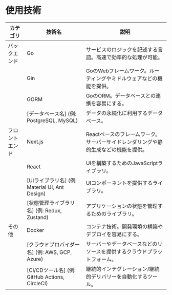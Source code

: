 # 使用技術

| カテゴリ | 技術名 | 説明 |
|---|---|---|
| バックエンド | Go | サービスのロジックを記述する言語。高速で効率的な処理が可能。 |
|  | Gin | GoのWebフレームワーク。ルーティングやミドルウェアなどの機能を提供。 |
|  | GORM | GoのORM。データベースとの連携を容易にする。 |
|  | [データベース名] (例: PostgreSQL, MySQL) | データの永続化に利用するデータベース。 |
| フロントエンド | Next.js | Reactベースのフレームワーク。サーバーサイドレンダリングや静的生成などの機能を提供。 |
|  | React | UIを構築するためのJavaScriptライブラリ。 |
|  | [UIライブラリ名] (例: Material UI, Ant Design) | UIコンポーネントを提供するライブラリ。 |
|  | [状態管理ライブラリ名] (例: Redux, Zustand) | アプリケーションの状態を管理するためのライブラリ。 |
| その他 | Docker | コンテナ技術。開発環境の構築やデプロイを容易にする。 |
|  | [クラウドプロバイダー名] (例: AWS, GCP, Azure) | サーバーやデータベースなどのリソースを提供するクラウドプラットフォーム。 |
|  | [CI/CDツール名] (例: GitHub Actions, CircleCI) | 継続的インテグレーション/継続的デリバリーを自動化するツール。 |